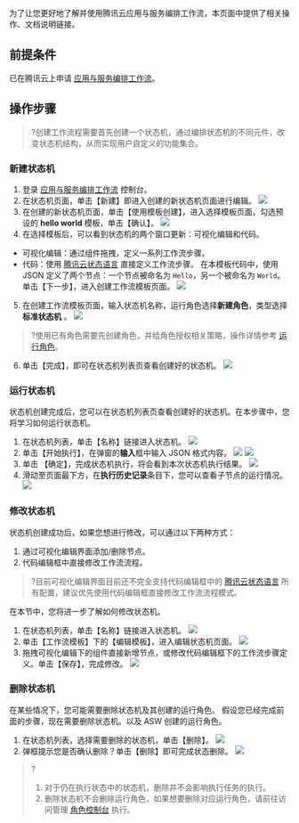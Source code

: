 为了让您更好地了解并使用腾讯云应用与服务编排工作流，本页面中提供了相关操作、文档说明链接。

## 前提条件
已在腾讯云上申请 [应用与服务编排工作流](https://cloud.tencent.com/apply/p/qo6yuu7lyol)。

## 操作步骤
>?创建工作流程需要首先创建一个状态机，通过编排状态机的不同元件，改变状态机结构，从而实现用户自定义的功能集合。

### 新建状态机
1. 登录 [应用与服务编排工作流](https://console.cloud.tencent.com/asw/index) 控制台。
2. 在状态机页面，单击【新建】即进入创建的新状态机页面进行编辑。
![](https://main.qcloudimg.com/raw/2aaf3e46046af03aebd8bf12feac7c69.png)
3. 在创建的新状态机页面，单击【使用模板创建】，进入选择模板页面，勾选预设的 **hello world** 模板，单击【确认】。
![](https://main.qcloudimg.com/raw/8a0f071bdd610b807f5192cae463d82e.png)
4. 在选择模板后，可以看到状态机的两个窗口更新：可视化编辑和代码。
  - 可视化编辑：通过组件拖拽，定义一系列工作流步骤。
  - 代码：使用 [ 腾讯云状态语言](https://cloud.tencent.com/document/product/1272/51544) 直接定义工作流步骤。
在本模板代码中，使用 JSON 定义了两个节点：一个节点被命名为 `Hello`，另一个被命名为 `World`。
单击【下一步】，进入创建工作流模板页面。
![](https://main.qcloudimg.com/raw/9dfd1347fa13456a4d099216589be7d7.png)
5. 在创建工作流模板页面，输入状态机名称，运行角色选择**新建角色**，类型选择**标准状态机** 。
![](https://main.qcloudimg.com/raw/d134c10e320f370fb635f9b169f1d1c6.png)
> ?使用已有角色需要先创建角色，并给角色授权相关策略，操作详情参考 [运行角色](https://cloud.tencent.com/document/product/1272/52420)。
6. 单击【完成】，即可在状态机列表页查看创建好的状态机。
 ![](https://main.qcloudimg.com/raw/d913d1e9a1207e07bcefc590b620d41c.png)

### 运行状态机
状态机创建完成后，您可以在状态机列表页查看创建好的状态机。在本步骤中，您将学习如何运行状态机。
1. 在状态机列表，单击【名称】链接进入状态机。
![](https://main.qcloudimg.com/raw/d913d1e9a1207e07bcefc590b620d41c.png)
2. 单击【开始执行】，在弹窗的**输入**框中输入 JSON 格式内容。
![](https://main.qcloudimg.com/raw/5588f76d01e8b3ea9892801568962d32.png)
![](https://main.qcloudimg.com/raw/74559b6cb8625feff959cbb9c7d5caf5.png)
3. 单击 【确定】，完成状态机执行，将会看到本次状态机执行结果。
![](https://main.qcloudimg.com/raw/103254d8c35fa3281a07c8fe0f37396b.png)
4. 滑动至页面最下方，在**执行历史记录**条目下，您可以查看子节点的运行情况。
![](https://main.qcloudimg.com/raw/77b9765d3073022f14498b830bc4669f.png)

### 修改状态机
状态机创建成功后，如果您想进行修改，可以通过以下两种方式：
1. 通过可视化编辑界面添加/删除节点。
2. 代码编辑框中直接修改工作流流程。

>?目前可视化编辑界面目前还不完全支持代码编辑框中的 [ 腾讯云状态语言](https://cloud.tencent.com/document/product/1272/51544) 所有配置，建议优先使用代码编辑框直接修改工作流流程模式。

在本节中，您将进一步了解如何修改状态机。
1. 在状态机列表，单击【名称】链接进入状态机。
![](https://main.qcloudimg.com/raw/d913d1e9a1207e07bcefc590b620d41c.png)
2. 单击【工作流模板】下的【编辑模板】，进入编辑状态机页面。
![](https://main.qcloudimg.com/raw/2f1744f7a844a7d660b480c28e731b90.png)
3. 拖拽可视化编辑下的组件直接新增节点，或修改代码编辑框下的工作流步骤定义。单击【保存】，完成修改。
![](https://main.qcloudimg.com/raw/e27856142e309dcaa1aa8ad84b079f3f.png)

### 删除状态机
在某些情况下，您可能需要删除状态机及其创建的运行角色。
假设您已经完成前面的步骤，现在需要删除状态机。以及 ASW 创建的运行角色。
1. 在状态机列表，选择需要删除的状态机，单击【删除】。
![](https://main.qcloudimg.com/raw/3c6789572069c9d8ed7becdac9326f15.png)
2. 弹框提示您是否确认删除？单击【删除】即可完成状态删除。
![](https://main.qcloudimg.com/raw/697043a834476ec21ba7e46e7ea52233.png)

>?
>1. 对于仍在执行状态中的状态机，删除并不会影响执行任务的执行。
>2. 删除状态机不会删除运行角色，如果想要删除对应运行角色，请前往访问管理 [角色控制台](https://console.cloud.tencent.com/cam/role) 执行。

